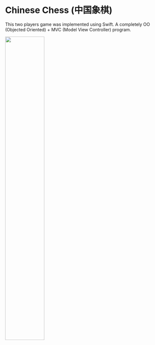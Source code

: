 # Chinese Chess (中国象棋)
This two players game was implemented using Swift. A completely OO (Objected Oriented) + MVC (Model View Controller) program.

<img src="http://i68.tinypic.com/2m79l3t.png" width="50%">
